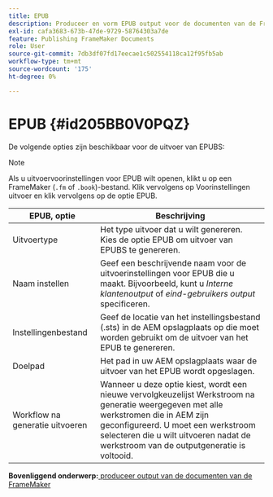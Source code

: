 ```yaml
---
title: EPUB
description: Produceer en vorm EPUB output voor de documenten van de FrameMaker in AEM Guides.
exl-id: cafa3683-673b-47de-9729-58764303a7de
feature: Publishing FrameMaker Documents
role: User
source-git-commit: 7db3df07fd17eecae1c502554118ca12f95fb5ab
workflow-type: tm+mt
source-wordcount: '175'
ht-degree: 0%

---
```


# EPUB {#id205BB0V0PQZ}

De volgende opties zijn beschikbaar voor de uitvoer van EPUBS:

>[!NOTE]
>
> Als u uitvoervoorinstellingen voor EPUB wilt openen, klikt u op een FrameMaker \(`.fm` of `.book`\)-bestand. Klik vervolgens op Voorinstellingen uitvoer en klik vervolgens op de optie EPUB.

| EPUB, optie | Beschrijving |
|-----------|-----------|
| Uitvoertype | Het type uitvoer dat u wilt genereren. Kies de optie EPUB om uitvoer van EPUBS te genereren. |
| Naam instellen | Geef een beschrijvende naam voor de uitvoerinstellingen voor EPUB die u maakt. Bijvoorbeeld, kunt u *Interne klantenoutput* of *eind-gebruikers output* specificeren. |
| Instellingenbestand | Geef de locatie van het instellingsbestand \(.sts\) in de AEM opslagplaats op die moet worden gebruikt om de uitvoer van het EPUB te genereren. |
| Doelpad | Het pad in uw AEM opslagplaats waar de uitvoer van het EPUB wordt opgeslagen. |
| Workflow na generatie uitvoeren | Wanneer u deze optie kiest, wordt een nieuwe vervolgkeuzelijst Werkstroom na generatie weergegeven met alle werkstromen die in AEM zijn geconfigureerd. U moet een werkstroom selecteren die u wilt uitvoeren nadat de werkstroom van de outputgeneratie is voltooid. |

**Bovenliggend onderwerp:**[ produceer output van de documenten van de FrameMaker ](fm-output-generatation.md)
